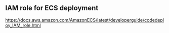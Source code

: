 ## IAM role for ECS deployment

https://docs.aws.amazon.com/AmazonECS/latest/developerguide/codedeploy_IAM_role.html
